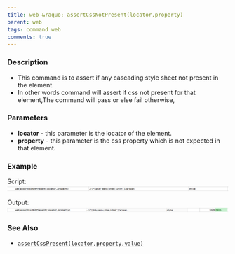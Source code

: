 ```yaml
---
title: web &raquo; assertCssNotPresent(locator,property)
parent: web
tags: command web
comments: true
---
```


### Description

- This command is to assert if any cascading style sheet not present in the element.
- In other words command will assert if css not present for that element,The command will pass or else fail otherwise,

### Parameters

- **locator** - this parameter is the locator of the element.
- **property** - this parameter is the css property which is not expected in that element.

### Example

Script:<br/>
![](image/assertCssNotPresent_01.png)

Output:<br/>
![](image/assertCssNotPresent_02.png)

### See Also

- [`assertCssPresent(locator,property,value)`](assertCssPresent(locator,property,value).html)